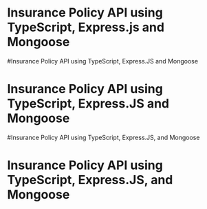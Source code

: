 # Insurance Policy API using TypeScript, Express.js and Mongoose
#Insurance Policy API using TypeScript, Express.JS and Mongoose
# Insurance Policy API using TypeScript, Express.JS and Mongoose
#Insurance Policy API using TypeScript, Express.JS, and Mongoose
# Insurance Policy API using TypeScript, Express.JS, and Mongoose

